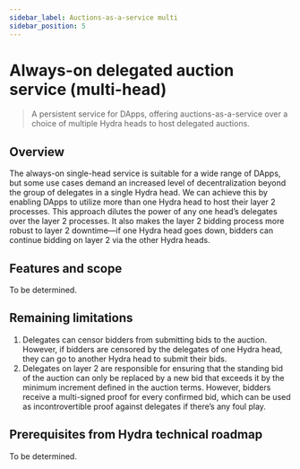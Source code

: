 ```yaml
---
sidebar_label: Auctions-as-a-service multi
sidebar_position: 5
---
```


# Always-on delegated auction service (multi-head)

> A persistent service for DApps, offering auctions-as-a-service over a choice of multiple Hydra heads to host delegated auctions.

## Overview

The always-on single-head service is suitable for a wide range of DApps, but some use cases demand an increased level of decentralization beyond the group of delegates in a single Hydra head. We can achieve this by enabling DApps to utilize more than one Hydra head to host their layer 2 processes. This approach dilutes the power of any one head’s delegates over the layer 2 processes. It also makes the layer 2 bidding process more robust to layer 2 downtime—if one Hydra head goes down, bidders can continue bidding on layer 2 via the other Hydra heads.

## Features and scope

To be determined.

## Remaining limitations

1. Delegates can censor bidders from submitting bids to the auction. However, if bidders are censored by the delegates of one Hydra head, they can go to another Hydra head to submit their bids.
2. Delegates on layer 2 are responsible for ensuring that the standing bid of the auction can only be replaced by a new bid that exceeds it by the minimum increment defined in the auction terms. However, bidders receive a multi-signed proof for every confirmed bid, which can be used as incontrovertible proof against delegates if there’s any foul play.

## Prerequisites from Hydra technical roadmap

To be determined.
